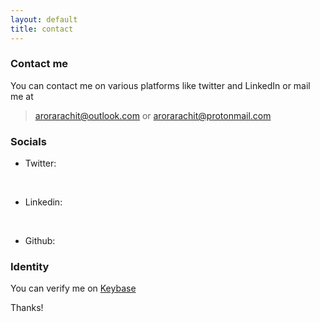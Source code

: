 ```yaml
---
layout: default
title: contact
---
```

### Contact me

You can contact me on various platforms like twitter and LinkedIn or mail me at 

>  <a href = "mailto:arorarachit@outlook.com" target="_blank" rel="noopener"> arorarachit@outlook.com </a>
or
 <a href = "mailto:arorarachit@protonmail.com" target="_blank" rel="noopener"> arorarachit@protonmail.com </a>

### Socials
<!-- Add font awesome icons -->
* Twitter: <a href="#" class="fa fa-twitter" href = "https://twitter.com/cyz1gy" target="_blank" rel="noopener" ></a> &nbsp; 
<br>

* Linkedin:<a href="#" class="fa fa-linkedin" href = "https://www.linkedin.com/in/rach1tarora/" target="_blank" rel="noopener" ></a> &nbsp; 
<br>

* Github: <a href="#" class="fa fa-github" href = "https://github.com/cont1nuum" target="_blank" rel="noopener" ></a> &nbsp; 



<!-- Add icon library -->
<link rel="stylesheet" href="https://cdnjs.cloudflare.com/ajax/libs/font-awesome/4.7.0/css/font-awesome.min.css">


### Identity
You can verify me on <a href="https://keybase.io/rachitaroraa" target="_blank" rel="noopener">Keybase</a> 


Thanks!
